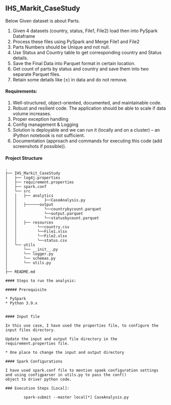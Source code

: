 ## IHS_Markit_CaseStudy

Below Given dataset is about Parts.
1. Given 4 datasets (country, status, File1, File2) load then into PySpark Dataframe
2. Process these files using PySpark and Merge File1 and File2
3. Parts Numbers should be Unique and not null.
4. Use Status and Country table to get corresponding country and Status details.
5. Save the Final Data into Parquet format in certain location.
6. Get count of parts by status and country and save them into two separate Parquet files.
7. Retain some details like (±) in data and do not remove.


#### Requirements:
1. Well-structured, object-oriented, documented, and maintainable code.
2. Robust and resilient code. The application should be able to scale if data volume increases.
3. Proper exception handling
4. Config management & Logging
5. Solution is deployable and we can run it (locally and on a cluster) – an iPython notebook is not sufficient.
6. Documentation (approach and commands for executing this code (add screenshots if possible)).


#### Project Structure

```
.
├── IHS_Markit_CaseStudy
│   ├── log4j.properties
│   ├── requirement.properties
│   ├── spark.conf
│   └── src
│   │   ├── analytics
│   │            ├──CaseAnalysis.py
│   │   ├──────output
│   │            └──countrybycount.parquet
│   │            └──output.parquet
│   │            └──statusbycount.parquet
│   │   ├── resources
│   │         └──country.csv
│   │         └──File1.xlsx
│   │         └──File2.xlsx
│   │         └──status.csv
│   └── utils
│       └── __init__.py
│       └── logger.py
│       └── schemas.py
│       └── utils.py
│
├── README.md

#### Steps to run the analysis:

##### Prerequisite

* PySpark
* Python 3.9.x


#### Input file

In this use case, I have used the properties file, to configure the input files directory.

Update the input and output file directory in the requirement.properties file.

* One place to change the input and output directory

#### Spark Configurations

I have used spark.conf file to mention spaek configuration settings and using configparser in utils.py to pass the conf()
object to driver python code.

### Execution Steps [Local]:
	
		spark-submit --master local[*] CaseAnalysis.py
